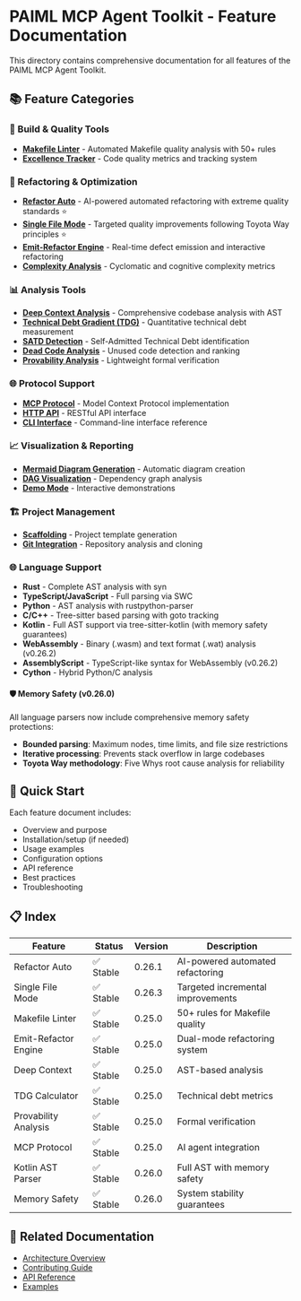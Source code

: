 # PAIML MCP Agent Toolkit - Feature Documentation

This directory contains comprehensive documentation for all features of the PAIML MCP Agent Toolkit.

## 📚 Feature Categories

### 🔧 Build & Quality Tools
- [**Makefile Linter**](./makefile-linter.md) - Automated Makefile quality analysis with 50+ rules
- [**Excellence Tracker**](./excellence-tracker.md) - Code quality metrics and tracking system

### 🚀 Refactoring & Optimization
- [**Refactor Auto**](./refactor-auto.md) - AI-powered automated refactoring with extreme quality standards ⭐
- [**Single File Mode**](./single-file-mode.md) - Targeted quality improvements following Toyota Way principles ⭐
- [**Emit-Refactor Engine**](./emit-refactor-engine.md) - Real-time defect emission and interactive refactoring
- [**Complexity Analysis**](./complexity-analysis.md) - Cyclomatic and cognitive complexity metrics

### 📊 Analysis Tools
- [**Deep Context Analysis**](./deep-context-analysis.md) - Comprehensive codebase analysis with AST
- [**Technical Debt Gradient (TDG)**](./technical-debt-gradient.md) - Quantitative technical debt measurement
- [**SATD Detection**](./satd-detection.md) - Self-Admitted Technical Debt identification
- [**Dead Code Analysis**](./dead-code-analysis.md) - Unused code detection and ranking
- [**Provability Analysis**](./provability-analysis.md) - Lightweight formal verification

### 🌐 Protocol Support
- [**MCP Protocol**](./mcp-protocol.md) - Model Context Protocol implementation
- [**HTTP API**](./http-api.md) - RESTful API interface
- [**CLI Interface**](./cli-interface.md) - Command-line interface reference

### 📈 Visualization & Reporting
- [**Mermaid Diagram Generation**](./mermaid-generation.md) - Automatic diagram creation
- [**DAG Visualization**](./dag-visualization.md) - Dependency graph analysis
- [**Demo Mode**](./demo-mode.md) - Interactive demonstrations

### 🏗️ Project Management
- [**Scaffolding**](./scaffolding.md) - Project template generation
- [**Git Integration**](./git-integration.md) - Repository analysis and cloning

### 🌐 Language Support
- **Rust** - Complete AST analysis with syn
- **TypeScript/JavaScript** - Full parsing via SWC
- **Python** - AST analysis with rustpython-parser
- **C/C++** - Tree-sitter based parsing with goto tracking
- **Kotlin** - Full AST support via tree-sitter-kotlin (with memory safety guarantees)
- **WebAssembly** - Binary (.wasm) and text format (.wat) analysis (v0.26.2)
- **AssemblyScript** - TypeScript-like syntax for WebAssembly (v0.26.2)
- **Cython** - Hybrid Python/C analysis

#### 🛡️ Memory Safety (v0.26.0)
All language parsers now include comprehensive memory safety protections:
- **Bounded parsing**: Maximum nodes, time limits, and file size restrictions
- **Iterative processing**: Prevents stack overflow in large codebases
- **Toyota Way methodology**: Five Whys root cause analysis for reliability

## 🚀 Quick Start

Each feature document includes:
- Overview and purpose
- Installation/setup (if needed)
- Usage examples
- Configuration options
- API reference
- Best practices
- Troubleshooting

## 📋 Index

| Feature | Status | Version | Description |
|---------|--------|---------|-------------|
| Refactor Auto | ✅ Stable | 0.26.1 | AI-powered automated refactoring |
| Single File Mode | ✅ Stable | 0.26.3 | Targeted incremental improvements |
| Makefile Linter | ✅ Stable | 0.25.0 | 50+ rules for Makefile quality |
| Emit-Refactor Engine | ✅ Stable | 0.25.0 | Dual-mode refactoring system |
| Deep Context | ✅ Stable | 0.25.0 | AST-based analysis |
| TDG Calculator | ✅ Stable | 0.25.0 | Technical debt metrics |
| Provability Analysis | ✅ Stable | 0.25.0 | Formal verification |
| MCP Protocol | ✅ Stable | 0.25.0 | AI agent integration |
| Kotlin AST Parser | ✅ Stable | 0.26.0 | Full AST with memory safety |
| Memory Safety | ✅ Stable | 0.26.0 | System stability guarantees |

## 🔗 Related Documentation

- [Architecture Overview](../ARCHITECTURE.md)
- [Contributing Guide](../CONTRIBUTING.md)
- [API Reference](../API.md)
- [Examples](../examples/)